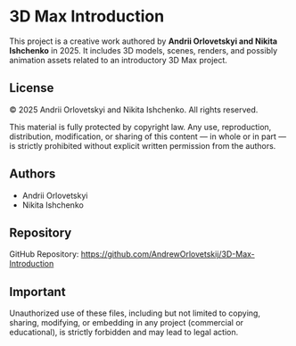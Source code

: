 # 3D Max Introduction

This project is a creative work authored by **Andrii Orlovetskyi and Nikita Ishchenko** in 2025. It includes 3D models, scenes, renders, and possibly animation assets related to an introductory 3D Max project.

## License

© 2025 Andrii Orlovetskyi and Nikita Ishchenko. All rights reserved.

This material is fully protected by copyright law. Any use, reproduction, distribution, modification, or sharing of this content — in whole or in part — is strictly prohibited without explicit written permission from the authors.

## Authors

- Andrii Orlovetskyi  
- Nikita Ishchenko

## Repository

GitHub Repository: https://github.com/AndrewOrlovetskij/3D-Max-Introduction

## Important

Unauthorized use of these files, including but not limited to copying, sharing, modifying, or embedding in any project (commercial or educational), is strictly forbidden and may lead to legal action.